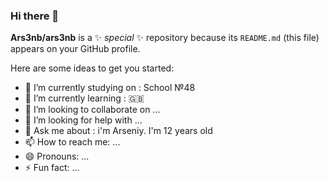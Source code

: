 ### Hi there 👋

**Ars3nb/ars3nb** is a ✨ _special_ ✨ repository because its `README.md` (this file) appears on your GitHub profile.

Here are some ideas to get you started:

- 🔭 I’m currently studying on : School №48
- 🌱 I’m currently learning : 🇬🇧
- 👯 I’m looking to collaborate on ...
- 🤔 I’m looking for help with ...
- 💬 Ask me about : i'm Arseniy. I'm 12 years old
- 📫 How to reach me: ...
- 😄 Pronouns: ...
- ⚡ Fun fact: ...
